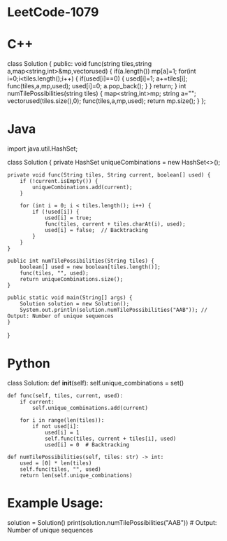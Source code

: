 # LeetCode-1079

# C++

class Solution {
public:
    void func(string tiles,string a,map<string,int>&mp,vector<int>used)
    {
        if(a.length())
        mp[a]=1;
        for(int i=0;i<tiles.length();i++)
        {
            if(used[i]==0)
            {
                used[i]=1;
                a+=tiles[i];
                func(tiles,a,mp,used);
                used[i]=0;
                a.pop_back();
            }
        }
        return;
    }
    int numTilePossibilities(string tiles) {
        map<string,int>mp;
        string a="";
        vector<int>used(tiles.size(),0);
        func(tiles,a,mp,used);
        return mp.size();
    }
};

# Java

import java.util.HashSet;

class Solution {
    private HashSet<String> uniqueCombinations = new HashSet<>();

    private void func(String tiles, String current, boolean[] used) {
        if (!current.isEmpty()) {
            uniqueCombinations.add(current);
        }
        
        for (int i = 0; i < tiles.length(); i++) {
            if (!used[i]) {
                used[i] = true;
                func(tiles, current + tiles.charAt(i), used);
                used[i] = false;  // Backtracking
            }
        }
    }

    public int numTilePossibilities(String tiles) {
        boolean[] used = new boolean[tiles.length()];
        func(tiles, "", used);
        return uniqueCombinations.size();
    }

    public static void main(String[] args) {
        Solution solution = new Solution();
        System.out.println(solution.numTilePossibilities("AAB")); // Output: Number of unique sequences
    }
}

# Python

class Solution:
    def __init__(self):
        self.unique_combinations = set()
    
    def func(self, tiles, current, used):
        if current:
            self.unique_combinations.add(current)
        
        for i in range(len(tiles)):
            if not used[i]:
                used[i] = 1
                self.func(tiles, current + tiles[i], used)
                used[i] = 0  # Backtracking
    
    def numTilePossibilities(self, tiles: str) -> int:
        used = [0] * len(tiles)
        self.func(tiles, "", used)
        return len(self.unique_combinations)

# Example Usage:
solution = Solution()
print(solution.numTilePossibilities("AAB"))  # Output: Number of unique sequences
